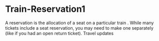 # Train-Reservation1
A reservation is the allocation of a seat on a particular train . While many tickets include a seat reservation, you may need to make one separately (like if you had an open return ticket). Travel updates 
